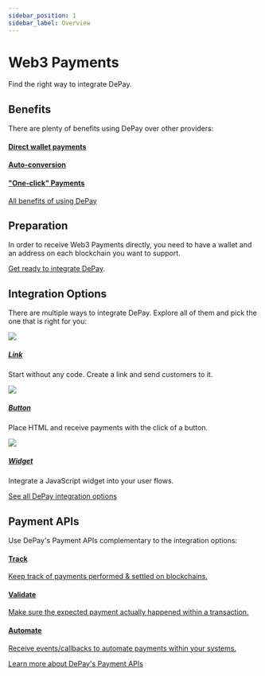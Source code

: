 ```yaml
---
sidebar_position: 1
sidebar_label: Overview
---
```


# Web3 Payments

Find the right way to integrate DePay.

<!-- *Do you want to start without any code? Look at [no-code solutions](/docs/no-code).* -->

## Benefits

There are plenty of benefits using DePay over other providers:

<div className="row pt-2 pb-4">
  <div className="col-12 ps-0 pe-0 col-md-4 pe-md-4">
    <a href="/docs/payments/benefits#direct-wallet-payments" className="d-block hover-card p-3">
      <span className="d-block">
        <FontAwesomeIcon icon="fa-solid fa-wallet" className="text-secondary h2 pt-2" />
      </span>
      <h4 className="d-block h5 text-primary mb-1">Direct wallet payments</h4>
    </a>
  </div>

  <div className="col-12 ps-0 pe-0 col-md-4 pe-md-4">
    <a href="/docs/payments/benefits#auto-conversion" className="d-block hover-card p-3">
      <span className="d-block">
        <FontAwesomeIcon icon="fa-solid fa-rotate" className="text-secondary h2 pt-2" />
      </span>
      <h4 className="d-block h5 text-primary mb-1">Auto-conversion</h4>
    </a>
  </div>

  <div className="col-12 ps-0 pe-0 col-md-4 pe-md-4">
    <a href="/docs/payments/benefits#one-click-payments" className="d-block hover-card p-3">
      <span className="d-block">
        <FontAwesomeIcon icon="fa-solid fa-wand-magic-sparkles" className="text-secondary h2 pt-2" />
      </span>
      <h4 className="d-block h5 text-primary mb-1">"One-click" Payments</h4>
    </a>
  </div>
</div>

[All benefits of using DePay](/docs/payments/benefits)

## Preparation

In order to receive Web3 Payments directly, you need to have a wallet and an address on each blockchain you want to support.

[Get ready to integrate DePay](/docs/payments/preparation).

## Integration Options

There are multiple ways to integrate DePay. Explore all of them and pick the one that is right for you:

<div className="row pt-2 pb-4">
  <div className="col-12 col-xl-4 pe-4">
    <a style={{ background: "#ea357a" }} className="hover-card pt-1 px-1 mb-4 w-100 d-block d-block" href="/docs/payments/integrations/link">
      <img src="/docs/img/payments/link.png" />
    </a>
    <div className="ps-1">
      <div><a href="/docs/payments/integrations/link"><h5 className="text-primary pb-1 mb-0">Link</h5></a></div>
      <div><p>Start without any code. Create a link and send customers to it.</p></div>
    </div>
  </div>
  <div className="col-12 col-xl-4 pe-4">
    <a style={{ background: "#ea357a" }} className="hover-card p-1 mb-4 w-100 d-block d-block" href="/docs/payments/integrations/button">
      <img src="/docs/img/payments/button.png" />
    </a>
    <div className="ps-1">
      <div><a href="/docs/payments/integrations/button"><h5 className="text-primary pb-1 mb-0">Button</h5></a></div>
      <div><p>Place HTML and receive payments with the click of a button.</p></div>
    </div>
  </div>
  <div className="col-12 col-xl-4 pe-4">
    <a style={{ background: "#ea357a" }} className="hover-card p-1 mb-4 w-100 d-block d-block" href="/docs/payments/integrations/widget">
      <img src="/docs/img/payments/widget.png" />
    </a>
    <div className="ps-1">
      <div><a href="/docs/payments/integrations/widget"><h5 className="text-primary pb-1 mb-0">Widget</h5></a></div>
      <div><p>Integrate a JavaScript widget into your user flows.</p></div>
    </div>
  </div>
</div>

[See all DePay integration options](/docs/payments/integrations/)


## Payment APIs

Use DePay's Payment APIs complementary to the integration options:

<div className="row pt-2 pb-4">
  <div className="col-12 ps-0 pe-0 col-md-4 pe-md-4">
    <a href="/docs/apis/payments/tracking" className="d-block hover-card p-3">
      <span className="d-block">
        <FontAwesomeIcon icon="fa-solid fa-flag" className="text-secondary h2 pt-2" />
      </span>
      <h4 className="d-block h5 text-primary mb-1">Track</h4>
      <div><p className="text-black mb-1">Keep track of payments performed & settled on blockchains.</p></div>
    </a>
  </div>

  <div className="col-12 ps-0 pe-0 col-md-4 pe-md-4">
    <a href="/docs/apis/payments/tracking" className="d-block hover-card p-3">
      <span className="d-block">
        <FontAwesomeIcon icon="fa-solid fa-square-check" className="text-secondary h2 pt-2" />
      </span>
      <h4 className="d-block h5 text-primary mb-1">Validate</h4>
      <div><p className="text-black mb-1">Make sure the expected payment actually happened within a transaction.</p></div>
    </a>
  </div>

  <div className="col-12 ps-0 pe-0 col-md-4 pe-md-4">
    <a href="/docs/apis/payments/tracking" className="d-block hover-card p-3">
      <span className="d-block">
        <FontAwesomeIcon icon="fa-solid fa-robot" className="text-secondary h2 pt-2" />
      </span>
      <h4 className="d-block h5 text-primary mb-1">Automate</h4>
      <div><p className="text-black mb-1">Receive events/callbacks to automate payments within your systems.</p></div>
    </a>
  </div>
</div>

[Learn more about DePay's Payment APIs](/docs/apis/)
